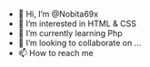 - 👋 Hi, I’m @Nobita69x
- 👀 I’m interested in HTML & CSS
- 🌱 I’m currently learning Php
- 💞️ I’m looking to collaborate on ...
- 📫 How to reach me 

<!---
Nobita69x/Nobita69x is a ✨ special ✨ repository because its `README.md` (this file) appears on your GitHub profile.
You can click the Preview link to take a look at your changes.
--->
